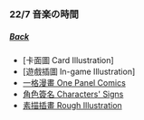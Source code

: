 ### 22/7 音楽の時間
##### [Back](../../../readme.md)

- [卡面圖 Card Illustration]
- [遊戲插圖 In-game Illustration]
- [一格漫畫 One Panel Comics](Comics.md)
- [角色簽名 Characters' Signs](Signs.md)
- [素描插畫 Rough Illustration](Rough%20Illustration.md)
